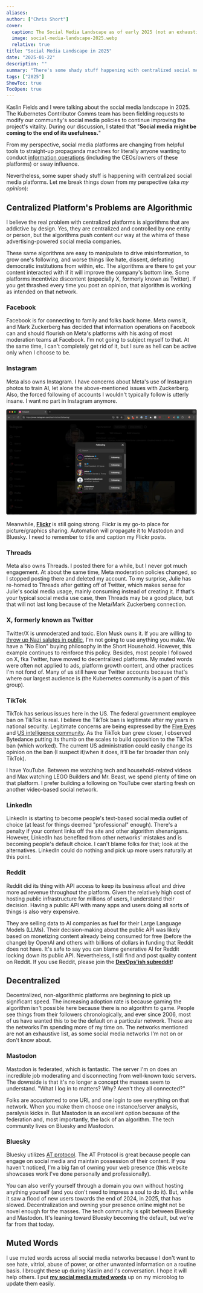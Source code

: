 ```yaml
---
aliases:
author: ["Chris Short"]
cover:
  caption: The Social Media Landscape as of early 2025 (not an exhaustive list)
  image: social-media-landscape-2025.webp
  relative: true
title: "Social Media Landscape in 2025"
date: "2025-01-22"
description: ""
summary: "There's some shady stuff happening with centralized social media platforms. The only good places left are decentralized. This a reckoning for traditional social media"
tags: ["2025"]
ShowToc: true
TocOpen: true
---
```


Kaslin Fields and I were talking about the social media landscape in 2025. The Kubernetes Contributor Comms team has been fielding requests to modify our community's social media policies to continue improving the project's vitality. During our discussion, I stated that "**Social media might be coming to the end of its usefulness.**"

From my perspective, social media platforms are changing from helpful tools to straight-up propaganda machines for literally anyone wanting to conduct [information operations](https://en.wikipedia.org/wiki/Information_warfare) (including the CEOs/owners of these platforms) or sway influence.

Nevertheless, some super shady stuff is happening with centralized social media platforms. Let me break things down from my perspective (aka *my opinion*):

## Centralized Platform's Problems are Algorithmic

I believe the real problem with centralized platforms is algorithms that are addictive by design. Yes, they are centralized and controlled by one entity or person, but the algorithms push content our way at the whims of these advertising-powered social media companies.

These same algorithms are easy to manipulate to drive misinformation, to grow one's following, and worse things like hate, dissent, defeating democratic institutions from within, etc. The algorithms are there to get your content interacted with if it will improve the company's bottom line. Some platforms incentivize discontent (especially X, formerly known as Twitter). If you get thrashed every time you post an opinion, that algorithm is working as intended on that network.

### Facebook

Facebook is for connecting to family and folks back home. Meta owns it, and Mark Zuckerberg has decided that information operations on Facebook can and should flourish on Meta's platforms with his axing of most moderation teams at Facebook. I'm not going to subject myself to that. At the same time, I can't completely get rid of it, but I sure as hell can be active only when I choose to be.

### Instagram

Meta also owns Instagram. I have concerns about Meta's use of Instagram photos to train AI, let alone the above-mentioned issues with Zuckerberg. Also, the forced following of accounts I wouldn't typically follow is utterly insane. I want no part in Instagram anymore.

![My Instagram account prior to deletion showing my latest followers to be the evil from within in the US](Fuck-Zuck.webp)

Meanwhile, [**Flickr**](https://www.flickr.com/photos/chris-short/) is still going strong. Flickr is my go-to place for picture/graphics sharing. Automation will propagate it to Mastodon and Bluesky. I need to remember to title and caption my Flickr posts.

### Threads

Meta also owns Threads. I posted there for a while, but I never got much engagement. At about the same time, Meta moderation policies changed, so I stopped posting there and deleted my account. To my surprise, Julie has re-homed to Threads after getting off of Twitter, which makes sense for Julie's social media usage, mainly consuming instead of creating it. If that's your typical social media use case, then Threads may be a good place, but that will not last long because of the Meta/Mark Zuckerberg connection.

### X, formerly known as Twitter

Twitter/X is unmoderated and toxic. Elon Musk owns it. If you are willing to [throw up Nazi salutes in public](https://www.theguardian.com/technology/2025/jan/26/elon-musk-far-right-antisemitism), I'm not going to use anything you make. We have a "No Elon" buying philosophy in the Short Household. However, this example continues to reinforce this policy. Besides, most people I followed on X, fka Twitter, have moved to decentralized platforms. My muted words were often not applied to ads, platform growth content, and other practices I'm not fond of. Many of us still have our Twitter accounts because that's where our largest audience is (the Kubernetes community is a part of this group).

### TikTok

TikTok has serious issues here in the US. The federal government employee ban on TikTok is real. I believe the TikTok ban is legitimate after my years in national security. Legitimate concerns are being expressed by the [Five Eyes](https://en.wikipedia.org/wiki/Five_Eyes) and [US intelligence community](https://www.dni.gov/index.php/what-we-do/members-of-the-ic). As the TikTok ban grew closer, I observed Bytedance putting its thumb on the scales to build opposition to the TikTok ban (which worked). The current US administration could easily change its opinion on the ban (I suspect if/when it does, it'll be far broader than only TikTok).

I have YouTube. Between me watching tech and household-related videos and Max watching LEGO Builders and Mr. Beast, we spend plenty of time on that platform. I prefer building a following on YouTube over starting fresh on another video-based social network.

### LinkedIn

LinkedIn is starting to become people's text-based social media outlet of choice (at least for things deemed "professional" enough). There's a penalty if your content links off the site and other algorithm shenanigans. However, LinkedIn has benefited from other networks' mistakes and is becoming people's default choice. I can't blame folks for that; look at the alternatives. LinkedIn could do nothing and pick up more users naturally at this point.

### Reddit

Reddit did its thing with API access to keep its business afloat and drive more ad revenue throughout the platform. Given the relatively high cost of hosting public infrastructure for millions of users, I understand their decision. Having a public API with many apps and users doing all sorts of things is also very expensive.

They are selling data to AI companies as fuel for their Large Language Models (LLMs). Their decision-making about the public API was likely based on monetizing content already being consumed for free (before the change) by OpenAI and others with billions of dollars in funding that Reddit does not have. It's safe to say you can blame generative AI for  Reddit locking down its public API. Nevertheless, I still find and post quality content on Reddit. If you use Reddit, please join the **[DevOps'ish subreddit](https://www.reddit.com/r/devopsish)**!

## Decentralized

Decentralized, non-algorithmic platforms are beginning to pick up significant speed. The increasing adoption rate is because gaming the algorithm isn't possible here because there is no algorithm to game. People see things from their followers chronologically, and ever since 2006, most of us have wanted this to be the default on a particular network. These are the networks I'm spending more of my time on. The networks mentioned are not an exhaustive list, as some social media networks I'm not on or don't know about.

### Mastodon

Mastodon is federated, which is fantastic. The server I'm on does an incredible job moderating and disconnecting from well-known toxic servers. The downside is that it's no longer a concept the masses seem to understand. "What I log in to matters? Why? Aren't they all connected?"

Folks are accustomed to one URL and one login to see everything on that network. When you make them choose one instance/server analysis, paralysis kicks in. But Mastodon is an excellent option because of the federation and, most importantly, the lack of an algorithm. The tech community lives on Bluesky and Mastodon.

### Bluesky

Bluesky utilizes [AT protocol](https://en.wikipedia.org/wiki/AT_Protocol). The AT Protocol is great because people can engage on social media and maintain possession of their content. If you haven't noticed, I'm a big fan of owning your web presence (this website showcases work I've done personally and professionally).

You can also verify yourself through a domain you own without hosting anything yourself (and you don't need to impress a soul to do it). But, while it saw a flood of new users towards the end of 2024, in 2025, that has slowed. Decentralization and owning your presence online might not be novel enough for the masses. The tech community is split between Bluesky and Mastodon. It's leaning toward Bluesky becoming the default, but we're far from that today.

## Muted Words

I use muted words across all social media networks because I don't want to see hate, vitriol, abuse of power, or other unwanted information on a routine basis. I brought these up during Kaslin and I's conversation. I hope it will help others. I put [**my social media muted words**](/micro/social-media-muted-words/) up on my microblog to update them easily.